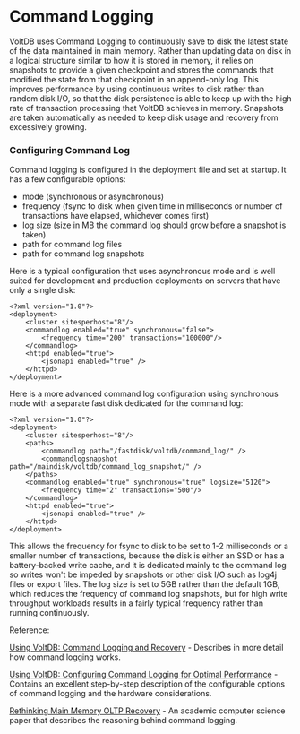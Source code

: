 # Command Logging

VoltDB uses Command Logging to continuously save to disk the latest state of the data maintained in main memory. Rather than updating data on disk in a logical structure similar to how it is stored in memory, it relies on snapshots to provide a given checkpoint and stores the commands that modified the state from that checkpoint in an append-only log. This improves performance by using continuous writes to disk rather than random disk I/O, so that the disk persistence is able to keep up with the high rate of transaction processing that VoltDB achieves in memory. Snapshots are taken automatically as needed to keep disk usage and recovery from excessively growing.

### Configuring Command Log

Command logging is configured in the deployment file and set at startup. It has a few configurable options:
 - mode (synchronous or asynchronous)
 - frequency (fsync to disk when given time in milliseconds or number of transactions have elapsed, whichever comes first)
 - log size (size in MB the command log should grow before a snapshot is taken)
 - path for command log files
 - path for command log snapshots

Here is a typical configuration that uses asynchronous mode and is well suited for development and production deployments on servers that have only a single disk:

    <?xml version="1.0"?>
    <deployment>
        <cluster sitesperhost="8"/>
        <commandlog enabled="true" synchronous="false">
            <frequency time="200" transactions="100000"/>
        </commandlog>
        <httpd enabled="true">
            <jsonapi enabled="true" />
        </httpd>
    </deployment>

Here is a more advanced command log configuration using synchronous mode with a separate fast disk dedicated for the command log:

    <?xml version="1.0"?>
    <deployment>
        <cluster sitesperhost="8"/>
        <paths>
            <commandlog path="/fastdisk/voltdb/command_log/" />
            <commandlogsnapshot path="/maindisk/voltdb/command_log_snapshot/" />
        </paths>
        <commandlog enabled="true" synchronous="true" logsize="5120">
            <frequency time="2" transactions="500"/>
        </commandlog>
        <httpd enabled="true">
            <jsonapi enabled="true" />
        </httpd>
    </deployment>

This allows the frequency for fsync to disk to be set to 1-2 milliseconds or a smaller number of transactions, because the disk is either an SSD or has a battery-backed write cache, and it is dedicated mainly to the command log so writes won't be impeded by snapshots or other disk I/O such as log4j files or export files. The log size is set to 5GB rather than the default 1GB, which reduces the frequency of command log snapshots, but for high write throughput workloads results in a fairly typical frequency rather than running continuously.

Reference:

  [Using VoltDB: Command Logging and Recovery](https://docs.voltdb.com/UsingVoltDB/ChapCmdLog.php) - Describes in more detail how command logging works.

  [Using VoltDB: Configuring Command Logging for Optimal Performance](https://docs.voltdb.com/UsingVoltDB/CmdLogConfig.php) - Contains an excellent step-by-step description of the configurable options of command logging and the hardware considerations.

  [Rethinking Main Memory OLTP Recovery](http://hstore.cs.brown.edu/papers/voltdb-recovery.pdf) - An academic computer science paper that describes the reasoning behind command logging.
